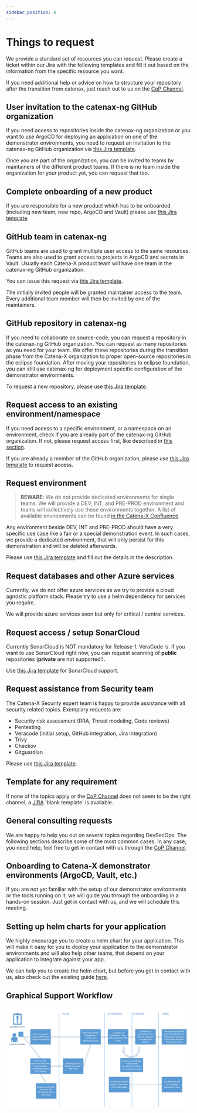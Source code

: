 ```yaml
---
sidebar_position: 4
---
```


# Things to request

We provide a standard set of resources you can request.
Please create a ticket within our Jira with the following templates and fill it out based on the information from the specific
resource you want.

If you need additional help or advice on how to structure your repository after the transition from catenax, just reach
out to us on
the [CoP Channel](https://teams.microsoft.com/l/channel/19%3a9a3c4a05a3514d07b973c13e7b468709%40thread.tacv2/CX%2520-%2520CoP%2520DevSecOps?groupId=17b1a2dc-67fb-4a49-a2ed-dd1344321439&tenantId=1ad22c6d-2f08-4f05-a0ba-e17f6ce88380).

## User invitation to the catenax-ng GitHub organization

If you need access to repositories inside the catenax-ng organization or you want to use ArgoCD for deploying an
application on one of the demonstrator environments, you need to request an invitation to the catenax-ng
GitHub organization
via [this Jira template](https://jira.catena-x.net/secure/CreateIssueDetails!init.jspa?pid=10212&issuetype=10401&components=10401&priority=3&summary=GitHub%3A%20Invite%20member&description=%0AGitHub%20user%3A%20_your_user_%0AVouching%20person%3A%20_your_PO_&labels=XS).

Once you are part of the organization, you can be invited to teams by maintainers of the different product teams.
If there is no team inside the organization for your product yet, you can request that too.

## Complete onboarding of a new product

If you are responsible for a new product which has to be onboarded (including new team, new repo, ArgoCD and Vault) please use [this Jira template](https://jira.catena-x.net/secure/CreateIssueDetails!init.jspa?pid=10212&issuetype=10401&components=10401&priority=3&summary=Onboard%20new%20product&description=Product%20name%3A%20%0AGitHub%20users%20to%20invite%3A%20_github_user_account_%20%0AVouching%20person%3A%20_your_PO_&labels=L).

## GitHub team in catenax-ng

GitHub teams are used to grant multiple user access to the same resources. Teams are also used to grant access
to projects in ArgoCD and secrets in Vault. Usually each Catena-X product team will have one team in the catenax-ng
GitHub organization.

You can issue this request via
[this Jira template](https://jira.catena-x.net/secure/CreateIssueDetails!init.jspa?pid=10212&issuetype=10401&components=10401&priority=3&summary=GitHub%3A%20New%20Team&description=%0AProduct%20team%20name%3A%20_your_product_team_name_%0AGitHub%20users%20to%20invite%3A%20%0A%20%20-%20_github_user_account_&labels=XS).

The initially invited people will be granted maintainer access to the team. Every additional team member will then be
invited by one of the maintainers.

## GitHub repository in catenax-ng

If you need to collaborate on source-code, you can request a repository in the catenax-ng GitHub organization.
You can request as many repositories as you need for your team.
We offer these repositories during the transition phase from the Catena-X organization to proper open-source repositories
in the eclipse foundation. After moving your repositories to eclipse foundation, you can still use catenax-ng for
deployment specific configuration of the demonstrator environments.

To request a new repository, please use
[this Jira template](https://jira.catena-x.net/secure/CreateIssueDetails!init.jspa?pid=10212&issuetype=10401&components=10401&priority=3&summary=GitHub%3A%20New%20repository&description=%0Arepository%20name%3A%20product-_your_product_name_%0AGitHub%20team%20to%20grant%20access%3A%20%0A-%20_github_team_name_&labels=XS).

## Request access to an existing environment/namespace

If you need access to a specific environment, or a namespace on an environment, check if you are already part of the catenax-ng GitHub organization. If not, please request access first, like described in [this section](https://catenax-ng.github.io/docs/resources#user-invitation-to-the-catenax-ng-github-organization).

If you are already a member of the GitHub organization, please use [this Jira template](https://jira.catena-x.net/secure/CreateIssueDetails!init.jspa?pid=10212&issuetype=10401&components=10401&priority=3&summary=Environment%3A%20request%20access&description=%0AEnvironment%3A%20_DEV%20%2F%20INT_%0Anamespace%3A%20_name_of_namespace_%0AGitHub%20team%3A%20_team_that_should_have_access_%0AGitHub%20users%3A%20_github_user_that_should_have_access_&labels=S) to request access.

## Request environment

> **BEWARE:** We do not provide dedicated environments for single teams. We will provide a DEV, INT, and PRE-PROD
> environment and teams will collectively use these environments together.
> A list of available environments can be found [in the Catena-X Confluence](https://confluence.catena-x.net/pages/viewpage.action?pageId=25228715).

Any environment beside DEV, INT and PRE-PROD should have a very specific use case like a fair or a special demonstration
event.
In such cases, we provide a dedicated environment, that will only persist for this demonstration and will be deleted
afterwards.

Please use
[this Jira template](https://jira.catena-x.net/secure/CreateIssueDetails!init.jspa?pid=10212&issuetype=10401&components=10401&priority=3&summary=NEW%20ENVIRONMENT&description=%0APurpose%3A%20_environment_purpose_%0ARequested%20by%3A%20_person_requesting_the_demonstration_environment_%0AEnd%20date%20of%20demonstration%3A%20_dd.mm.yyyy_%0ATeams%20participating%3A%0A-%20_product_team_name_&lables=XL)
and fill out the details in the description.

## Request databases and other Azure services

Currently, we do not offer azure services as we try to provide a cloud agnostic platform stack. Please try to use a helm
dependency for services you require.

We will provide azure services soon but only for critical / central services.

## Request access / setup SonarCloud

Currently SonarCloud is NOT mandatory for Release 1. VeraCode is. If you want to use SonarCloud right now, you can
request scanning of **public** repositories (**private** are not supported!).

Use [this Jira template](https://jira.catena-x.net/secure/CreateIssueDetails!init.jspa?pid=10212&issuetype=10401&components=10401&priority=3&summary=SonarCloud%20onboarding&description=Public%20repository%20...&labels=S)
for SonarCloud support.

## Request assistance from Security team

The Catena-X Security expert team is happy to provide assistance with all security related topics.
Exemplary requests are:

- Security risk assessment (RRA, Threat modeling, Code reviews)
- Pentesting
- Veracode (initial setup, GitHub integration, Jira integration)
- Trivy
- Checkov
- Gitguardian

Please use
[this Jira template](https://jira.catena-x.net/secure/CreateIssueDetails!init.jspa?pid=10212&issuetype=10401&components=10401&priority=3&summary=Security%20request&description=Please%20specify%20the%20type%20of%20request.%20Exemplary%20requests%20are%3A%20%0A%20%20-%20Veracode%20%28initial%20setup%2C%20github%20integration%2C%20Jira%20integration%29%20%0A%20%20-%20Trivvy%20%0A%20%20-%20Checkov%20%0A%20%20-%20Gitguardian%20%0A%20%20-%20Pentesting%20%0A%20%20-%20Security%20risk%20assessment%20%28RRA%2C%20Threat%20modeling%2C%20Code%20reviews%29%0A&assignee=christian.winnen%40mhp.com&labels=L).

## Template for any requirement

If none of the topics apply or the
[CoP Channel](https://teams.microsoft.com/l/channel/19%3a9a3c4a05a3514d07b973c13e7b468709%40thread.tacv2/CX%2520-%2520CoP%2520DevSecOps?groupId=17b1a2dc-67fb-4a49-a2ed-dd1344321439&tenantId=1ad22c6d-2f08-4f05-a0ba-e17f6ce88380)
does not seem to be the right channel,
a [JIRA](https://jira.catena-x.net/secure/CreateIssueDetails!init.jspa?pid=10212&issuetype=10401&components=10401&priority=3&summary=blank%20template%20for%20any%20requirement&description=%0AGitHub%20user%3A%20_your_user_%0Ablank_template&labels=requirement-dependent)
'blank template' is available.

## General consulting requests

We are happy to help you out on several topics regarding DevSecOps. The following sections describe some of the most
common
cases. In any case, you need help, feel free to get in contact with us through
the [CoP Channel](https://teams.microsoft.com/l/channel/19%3a9a3c4a05a3514d07b973c13e7b468709%40thread.tacv2/CX%2520-%2520CoP%2520DevSecOps?groupId=17b1a2dc-67fb-4a49-a2ed-dd1344321439&tenantId=1ad22c6d-2f08-4f05-a0ba-e17f6ce88380).

## Onboarding to Catena-X demonstrator environments (ArgoCD, Vault, etc.)

If you are not yet familiar with the setup of our demonstrator environments or the tools running on it, we will guide
you through the onboarding in a hands-on session. Just get in contact with us, and we will schedule this meeting.

## Setting up helm charts for your application

We highly encourage you to create a helm chart for your application. This will make it easy for you to deploy your
application
to the demonstrator environments and will also help other teams, that depend on your application to integrate against
your app.

We can help you to create the helm chart, but before you get in contact with us, also check out the existing
guide [here](kubernetes-basics/helm.md).

## Graphical Support Workflow

![Administration](assets/graphical-support-workflow.png)
